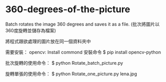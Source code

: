 # 360-degrees-of-the-picture
Batch rotates the image 360 degrees and saves it as a file.
(批次將圖片以360度旋轉並儲存為檔案)

將程式跟欲處理的圖片放在同一個資料夾中


需要安裝：
  opencv:
  Install commond 安裝命令
  $ pip install opencv-python
 

批次旋轉的使用命令：
$ python Rotate_batch_picture.py

旋轉單張的使用命令：
$ python Rotate_one_picture.py lena.jpg

